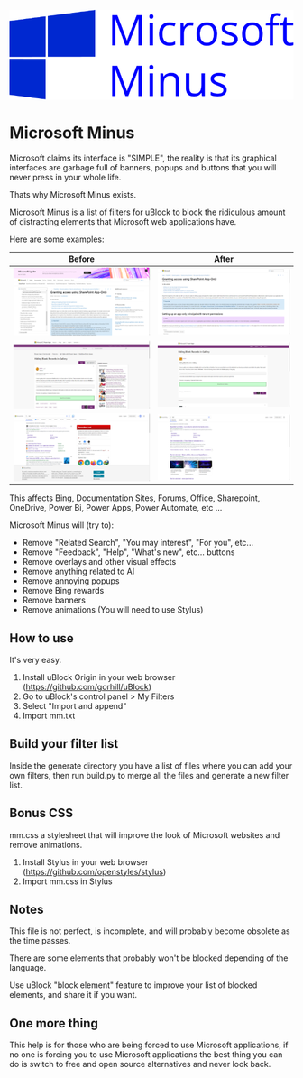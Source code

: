 <p align="center">
  <img src="res/logo.png" />
</p>

# Microsoft Minus
Microsoft claims its interface is "SIMPLE", the reality is that its graphical interfaces are garbage full of banners, popups and buttons that you will never press in your whole life.

Thats why Microsoft Minus exists.

Microsoft Minus is a list of filters for uBlock to block the ridiculous amount of distracting elements that Microsoft web applications have.

Here are some examples:

|Before|After|
|---|---|
|![](res/before1.png)|![](res/after1.png)|
|![](res/before2.png)|![](res/after2.png)|
|![](res/before3.png)|![](res/after3.png)|

This affects Bing, Documentation Sites, Forums, Office, Sharepoint, OneDrive, Power Bi, Power Apps, Power Automate, etc ...

Microsoft Minus will (try to):
- Remove "Related Search", "You may interest", "For you", etc...
- Remove "Feedback", "Help", "What's new", etc... buttons
- Remove overlays and other visual effects
- Remove anything related to AI
- Remove annoying popups
- Remove Bing rewards
- Remove banners
- Remove animations (You will need to use Stylus)

## How to use
It's very easy.
1. Install uBlock Origin in your web browser (https://github.com/gorhill/uBlock)
2. Go to uBlock's control panel > My Filters
3. Select "Import and append"
4. Import mm.txt

## Build your filter list
Inside the generate directory you have a list of files where you can add your own filters, then run build.py to merge all the files and generate a new filter list.

## Bonus CSS
mm.css a stylesheet that will improve the look of Microsoft websites and remove animations.
1. Install Stylus in your web browser (https://github.com/openstyles/stylus)
2. Import mm.css in Stylus

## Notes
This file is not perfect, is incomplete, and will probably become obsolete as the time passes.

There are some elements that probably won't be blocked depending of the language.

Use uBlock "block element" feature to improve your list of blocked elements, and share it if you want.

## One more thing
This help is for those who are being forced to use Microsoft applications, if no one is forcing you to use Microsoft applications the best thing you can do is switch to free and open source alternatives and never look back.